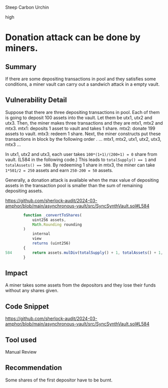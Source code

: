 Steep Carbon Urchin

high

# Donation attack can be done by miners.

## Summary

If there are some depositing transactions in pool and they satisfies some conditions, a miner vault can carry out a sandwich attack in a empty vault.

## Vulnerability Detail

Suppose that there are three depositing transactions in pool. Each of them is going to deposit 100 assets into the vault.
Let them be utx1, utx2 and utx3. 
Then, the miner makes three transactions and they are mtx1, mtx2 and mtx3.
    mtx1: deposits 1 asset to vault and takes 1 share.
    mtx2: donate 199 assets to vault.
    mtx3: redeem 1 share.
Next, the miner constructs put these transactions in block by the following order .
    ... mtx1, mtx2, utx1, utx2, utx3, mtx3 ...

In utx1, utx2 and utx3, each user takes `100*(1+1)/(200+1) = 0` share from vault. (L584 in the following code.)
This leads to `totalSupply() == 1` and `totalAssets() == 500`.
By redeeming 1 share in mtx3, the miner can take `1*501/2 = 250` assets and earn `250-200 = 50` assets.

Generally, a donation attack is available when the max value of depositing assets in the transaction pool is smaller than the sum of remaining depositing assets.

https://github.com/sherlock-audit/2024-03-amphor/blob/main/asynchronous-vault/src/SyncSynthVault.sol#L584


```javascript
        function _convertToShares(
            uint256 assets,
            Math.Rounding rounding
        )
            internal
            view
            returns (uint256)
        {
584         return assets.mulDiv(totalSupply() + 1, totalAssets() + 1, rounding);
        }
```

## Impact

A miner takes some assets from the depositors and they lose their funds without any shares given.

## Code Snippet

https://github.com/sherlock-audit/2024-03-amphor/blob/main/asynchronous-vault/src/SyncSynthVault.sol#L584

## Tool used

Manual Review

## Recommendation

Some shares of the first depositor have to be burnt.